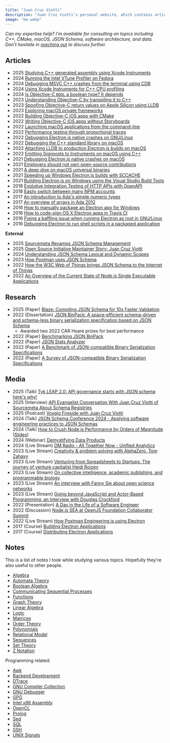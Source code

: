 ```yaml
---
title: "Juan Cruz Viotti"
description: "Juan Cruz Viotti's personal website, which contains articles, research, videos, notes, and more"
image: "me.webp"
---
```


*Can my expertise help? I'm available for consulting on topics including C++,
CMake, macOS, JSON Schema, software architecture, and data. Don't hesitate in
[reaching out](mailto:jv@jviotti.com) to discuss further.*

Articles
--------

- 2025 [Studying C++ generated assembly using Xcode Instruments](2025/03/21/studying-cpp-generated-assembly-using-xcode-instruments.html)
- 2024 [Running the Intel VTune Profiler on Fedora](2024/10/08/running-the-intel-vtune-profiler-on-fedora.html)
- 2024 [Debugging MSVC C++ crashes from the terminal using CDB](2024/05/09/debugging-msvc-cpp-crashes-from-the-terminal-using-cdb.html)
- 2024 [Using Xcode Instruments for C++ CPU profiling](2024/01/29/using-xcode-instruments-for-cpp-cpu-profiling.html)
- 2024 [Is Objective-C `BOOL` a boolean type? It depends](2024/01/05/is-objective-c-bool-a-boolean-type-it-depends.html)
- 2023 [Understanding Objective-C by transpiling it to C++](2023/12/01/understanding-objective-c-by-transpiling-it-to-cpp.html)
- 2023 [Spoofing Objective-C return values on Apple Silicon using LLDB](2023/11/22/spoofing-objective-c-return-values-on-apple-silicon-using-lldb.html)
- 2023 [Exploring macOS private frameworks](2023/11/20/exploring-macos-private-frameworks.html)
- 2022 [Building Objective-C iOS apps with CMake](2022/12/21/building-objective-c-ios-apps-with-cmake.html)
- 2022 [Writing Objective-C iOS apps without Storyboards](2022/12/14/writing-objective-c-ios-apps-without-storyboards.html)
- 2022 [Launching macOS applications from the command-line](2022/11/28/launching-macos-applications-from-the-command-line.html)
- 2022 [Performance testing through proportional traces](2022/09/07/performance-testing-through-proportional-traces.html)
- 2022 [Debugging Electron.js native crashes on GNU/Linux](2022/07/11/debugging-electronjs-native-crashes-on-linux.html)
- 2022 [Debugging the C++ standard library on macOS](2022/05/05/debugging-the-cxx-standard-library-on-macos.html)
- 2022 [Attaching LLDB to production Electron.js builds on macOS](2022/02/24/attaching-lldb-to-production-electron-builds-on-macos.html)
- 2022 [Emitting Signposts to Instruments on macOS using C++](2022/02/21/emitting-signposts-to-instruments-on-macos-using-cpp.html)
- 2021 [Debugging Electron.js native crashes on macOS](2021/12/08/debugging-electronjs-native-crashes-on-macos.html)
- 2021 [Employers should not own open-source contributions](2021/11/26/employers-should-not-own-open-source-contributions.html)
- 2021 [A deep dive on macOS universal binaries](2021/07/23/a-deep-dive-on-macos-universal-binaries.html)
- 2021 [Speeding up Windows Electron.js builds with SCCACHE](2021/07/07/speeding-up-windows-electron-builds-with-sccache.html)
- 2021 [Building Electron.js on Windows using the Visual Studio Build Tools](2021/07/05/building-electron-on-windows-using-the-visual-studio-build-tools.html)
- 2018 [Evolutive Integration Testing of HTTP APIs with OpenAPI](2018/10/30/evolutive-integration-testing-of-http-apis-with-openapi.html)
- 2018 [Easily switch between many NPM accounts](2018/03/28/easily-switch-between-many-npm-accounts.html)
- 2017 [An introduction to Ada's simple numeric types](2017/12/05/an-introduction-to-adas-simple-numeric-types.html)
- 2017 [An overview of arrays in Ada 2012](2017/11/18/an-overview-of-arrays-in-ada-2012.html)
- 2016 [How to manually package an Electron app for Windows](2016/12/09/how-to-manually-package-an-electron-app-for-windows.html)
- 2016 [How to code-sign OS X Electron apps in Travis CI](2016/03/16/how-to-code-sign-os-x-electron-apps-in-travis-ci.html)
- 2016 [Fixing a baffling issue when running Electron as root in GNU/Linux](2016/02/19/fixing-a-baffling-issue-when-running-electron-as-root-in-gnu-linux.html)
- 2016 [Debugging Electron to run shell scripts in a packaged application](2016/02/17/debugging-electron-to-run-shell-scripts-in-a-packaged-application.html)

**External**

- 2025 [Sourcemeta Revamps JSON Schema Management](https://thenewstack.io/sourcemeta-revamps-json-schema-management)
- 2025 [Open Source Initiative Maintainer Story: Juan Cruz Viotti](https://opensource.org/maintainers/jviotti)
- 2024 [Understanding JSON Schema Lexical and Dynamic Scopes](https://json-schema.org/blog/posts/understanding-lexical-dynamic-scopes)
- 2023 [How Postman uses JSON Schema](https://blog.postman.com/how-postman-uses-json-schema/)
- 2022 [How the W3C Web of Things brings JSON Schema to the Internet of Things](https://json-schema.org/blog/posts/w3c-wot-case-study)
- 2022 [An Overview of the Current State of Node.js Single Executable Applications](https://github.com/nodejs/single-executable/blob/380024591cb3304b4f701af03270197760a26ef2/blog/2022-08-05-an-overview-of-the-current-state.md)

Research
--------

- 2025 (Paper) [Blaze: Compiling JSON Schema for 10x Faster Validation](https://arxiv.org/abs/2503.02770)
- 2022 (Dissertation) [JSON BinPack: A space-efficient schema-driven and schema-less binary serialization specification based on JSON Schema](dissertation.pdf)
  - Awarded two 2022 CAR Hoare prizes for best performance
- 2022 (Paper) [Benchmarking JSON BinPack](https://arxiv.org/abs/2211.12799)
- 2022 (Paper) [JSON Stats Analyzer](https://arxiv.org/abs/2211.11314)
- 2022 (Paper) [A Benchmark of JSON-compatible Binary Serialization Specifications](https://arxiv.org/abs/2201.03051)
- 2022 (Paper) [A Survey of JSON-compatible Binary Serialization Specifications](https://arxiv.org/abs/2201.02089)

Media
-----

- 2025 (Talk) [Tyk LEAP 2.0: API governance starts with JSON schema here's why!](https://www.youtube.com/watch?v=zRr_hioU4zw)
- 2025 (Interview) [API Evangelist Conversation With Juan Cruz Viotti of Sourcemeta About Schema Registries](https://www.youtube.com/watch?v=ED0cqxNqowk)
- 2025 (Podcast) [Voxgig Fireside with Juan Cruz Viotti](https://www.voxgig.com/podcast/juan-cruz-viotti-founder-source-meta)
- 2024 (Talk) [JSON Schema Conference 2024 - Applying software engineering practices to JSON Schemas](https://www.youtube.com/watch?v=wJ7bK22n3IU)
- 2024 (Talk) [How to Crush Node.js Performance by Orders of Magnitude](https://youtu.be/UG_qLfxcZ3E?t=3713) ([Slides](https://drive.google.com/drive/u/0/folders/1aV-Kfoql6E2CGbmhZJNfHFJkk70QTH26))
- 2024 (Webinar) [Demystifying Data Products](https://info.zeenea.com/demystifying-data-products-how-to-design-publish-and-share-data-products/)
- 2024 (Live Stream) [DM Radio - All Together Now - Unified Analytics](https://www.youtube.com/watch?v=ne2fNU1iVPY)
- 2023 (Live Stream) [Creativity & problem solving with AlphaZero, Tom Zahavy](https://www.youtube.com/watch?v=8UzeBdnpGcc)
- 2023 (Live Stream) [Venturing from Spreadsheets to Startups: The journey of venture capitalist Heidi Roizen](https://www.youtube.com/watch?v=Qm6Vj5pN03U)
- 2023 (Live Stream) [On collective intelligence, academic publishing, and programmable biology](https://www.youtube.com/watch?v=95VvXSOAjB8)
- 2023 (Live Stream) [An interview with Fanny Sie about open science networks](https://www.youtube.com/watch?v=YXn0p1ZqB6s)
- 2023 (Live Stream) [Going beyond JavaScript and Actor-Based Programming: an Interview with Douglas Crockford](https://www.youtube.com/watch?v=VwisE497Nsg)
- 2022 (Presentation) [A Day in the Life of a Software Engineer](https://www.youtube.com/watch?v=-YIc_kxZ5kk)
- 2022 (Discussion) [Node.js SEA at OpenJS Foundation Collaborator Summit](https://www.youtube.com/watch?v=qSgxjN53WyA)
- 2022 (Live Stream) [How Postman Engineering is using Electron](https://www.youtube.com/watch?v=0g3OEYw6TTE)
- 2017 (Course) [Building Electron Applications](https://www.udemy.com/building-electron-applications/)
- 2017 (Course) [Distributing Electron Applications](https://www.udemy.com/distributing-electron-applications/)

Notes
-----

This is a list of notes I took while studying various topics. Hopefully they're
also useful to other people.

- [Algebra](notes/algebra.html)
- [Automata Theory](notes/automata-theory.html)
- [Boolean Algebra](notes/boolean-algebra.html)
- [Communicating Sequential Processes](notes/csp.html)
- [Functions](notes/functions.html)
- [Graph Theory](notes/graph-theory.html)
- [Linear Algebra](notes/linear-algebra.html)
- [Logic](notes/logic.html)
- [Matrices](notes/matrices.html)
- [Order Theory](notes/order-theory.html)
- [Polynomials](notes/polynomials.html)
- [Relational Model](notes/relational-model.html)
- [Sequences](notes/sequences.html)
- [Set Theory](notes/set-theory.html)
- [Z Notation](z.pdf)

Programming related:

- [Awk](notes/awk.html)
- [Backend Development](notes/backend-development.html)
- [DTrace](notes/dtrace.html)
- [GNU Compiler Collection](notes/gcc.html)
- [GNU Debugger](notes/gdb.html)
- [GPG](notes/gpg.html)
- [Intel x86 Assembly](notes/intel-x86-assembly.html)
- [OpenCL](notes/opencl.html)
- [Prolog](notes/prolog.html)
- [Sed](notes/sed.html)
- [SQL](notes/sql.html)
- [SSH](notes/ssh.html)
- [UNIX Signals](notes/unix-signals.html)
